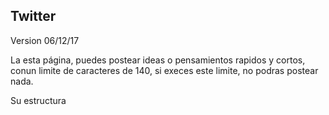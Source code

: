 ## Twitter

Version  06/12/17

La esta página, puedes postear ideas o pensamientos rapidos y cortos, conun limite de caracteres de 140, si execes este limite, no podras postear nada.

Su estructura
